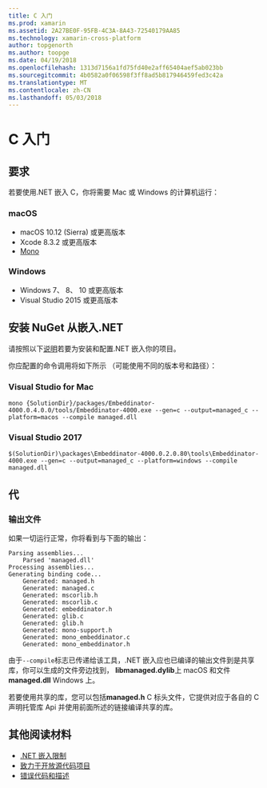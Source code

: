 ```yaml
---
title: C 入门
ms.prod: xamarin
ms.assetid: 2A27BE0F-95FB-4C3A-8A43-72540179AA85
ms.technology: xamarin-cross-platform
author: topgenorth
ms.author: toopge
ms.date: 04/19/2018
ms.openlocfilehash: 1313d7156a1fd75fd40e2aff65404aef5ab023bb
ms.sourcegitcommit: 4b0582a0f06598f3ff8ad5b817946459fed3c42a
ms.translationtype: MT
ms.contentlocale: zh-CN
ms.lasthandoff: 05/03/2018
---
```

# <a name="getting-started-with-c"></a>C 入门

## <a name="requirements"></a>要求

若要使用.NET 嵌入 C，你将需要 Mac 或 Windows 的计算机运行：

### <a name="macos"></a>macOS

* macOS 10.12 (Sierra) 或更高版本
* Xcode 8.3.2 或更高版本
* [Mono](http://www.mono-project.com/download/)

### <a name="windows"></a>Windows

* Windows 7、 8、 10 或更高版本
* Visual Studio 2015 或更高版本

## <a name="installing-net-embedding-from-nuget"></a>安装 NuGet 从嵌入.NET

请按照以下[说明](~/tools/dotnet-embedding/get-started/install/install.md)若要为安装和配置.NET 嵌入你的项目。

你应配置的命令调用将如下所示 （可能使用不同的版本号和路径）：

### <a name="visual-studio-for-mac"></a>Visual Studio for Mac

```shell
mono {SolutionDir}/packages/Embeddinator-4000.0.4.0.0/tools/Embeddinator-4000.exe --gen=c --output=managed_c --platform=macos --compile managed.dll
```

### <a name="visual-studio-2017"></a>Visual Studio 2017

```shell
$(SolutionDir)\packages\Embeddinator-4000.0.2.0.80\tools\Embeddinator-4000.exe --gen=c --output=managed_c --platform=windows --compile managed.dll
```

## <a name="generation"></a>代

### <a name="output-files"></a>输出文件

如果一切运行正常，你将看到与下面的输出：

```shell
Parsing assemblies...
    Parsed 'managed.dll'
Processing assemblies...
Generating binding code...
    Generated: managed.h
    Generated: managed.c
    Generated: mscorlib.h
    Generated: mscorlib.c
    Generated: embeddinator.h
    Generated: glib.c
    Generated: glib.h
    Generated: mono-support.h
    Generated: mono_embeddinator.c
    Generated: mono_embeddinator.h
```

由于`--compile`标志已传递给该工具，.NET 嵌入应也已编译的输出文件到是共享库，你可以生成的文件旁边找到， **libmanaged.dylib**上 macOS 和文件**managed.dll** Windows 上。

若要使用共享的库，您可以包括**managed.h** C 标头文件，它提供对应于各自的 C 声明托管库 Api 并使用前面所述的链接编译共享的库。

## <a name="further-reading"></a>其他阅读材料

* [.NET 嵌入限制](~/tools/dotnet-embedding/limitations.md)
* [致力于开放源代码项目](https://github.com/mono/Embeddinator-4000/blob/master/Contributing.md)
* [错误代码和描述](~/tools/dotnet-embedding/errors.md)
